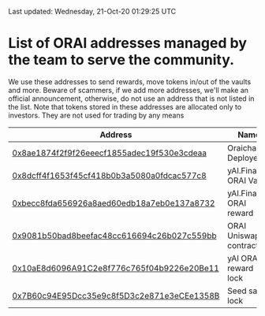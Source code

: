Last updated: Wednesday, 21-Oct-20 01:29:25 UTC

# List of ORAI addresses managed by the team to serve the community. 

We use these addresses to send rewards, move tokens in/out of the vaults and more. Beware of scammers, if we add more addresses, we'll make an official announcement, otherwise, do not use an address that is not listed in the list.
Note that tokens stored in these addresses are allocated only to investors. They are not used for trading by any means

Address | Name 
---------|----------
  [0x8ae1874f2f9f26eeecf1855adec19f530e3cdeaa](https://etherscan.io/address/0x8ae1874f2f9f26eeecf1855adec19f530e3cdeaa)| OraichainP: Deployer 
 [0x8dcff4f1653f45cf418b0b3a5080a0fdcac577c8](https://etherscan.io/address/0x8dcff4f1653f45cf418b0b3a5080a0fdcac577c8) | yAI.Finance ORAI Vault
 [0xbecc8fda656926a8aed60edb18a7eb0e137a8732](https://etherscan.io/address/0xbecc8fda656926a8aed60edb18a7eb0e137a8732) | yAI.Finance ORAI reward
 [0x9081b50bad8beefac48cc616694c26b027c559bb](https://etherscan.io/address/0x9081b50bad8beefac48cc616694c26b027c559bb) | ORAI Uniswap contract
 [0x10aE8d6096A91C2e8f776c765f04b9226e20Be11](https://etherscan.io/address/0x10aE8d6096A91C2e8f776c765f04b9226e20Be11) | yAI ORAI reward lock
 [0x7B60c94E95Dcc35e9c8f5D3c2e871e3eCEe1358B](https://etherscan.io/address/0x7B60c94E95Dcc35e9c8f5D3c2e871e3eCEe1358B) | Seed sale lock